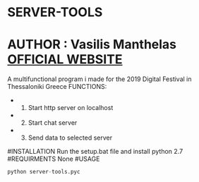 # SERVER-TOOLS
# AUTHOR : Vasilis Manthelas [OFFICIAL WEBSITE](http://j0ck3r2004.000webhostapp.com/)
A multifunctional program i made for the 2019 Digital Festival in Thessaloniki Greece
FUNCTIONS:
- 1) Start http server on localhost
- 2) Start chat server
- 3) Send data to selected server

#INSTALLATION
Run the setup.bat file and install python 2.7
#REQUIRMENTS
None
#USAGE
```python
python server-tools.pyc
```
